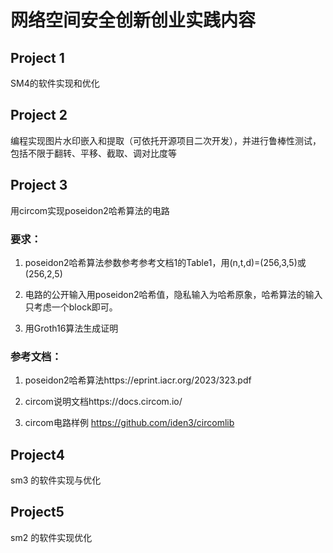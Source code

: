 # 网络空间安全创新创业实践内容

## Project 1

SM4的软件实现和优化 

## Project 2

编程实现图片水印嵌入和提取（可依托开源项目二次开发），并进行鲁棒性测试，包括不限于翻转、平移、截取、调对比度等

## Project 3

用circom实现poseidon2哈希算法的电路

### 要求： 

1. poseidon2哈希算法参数参考参考文档1的Table1，用(n,t,d)=(256,3,5)或(256,2,5)

2. 电路的公开输入用poseidon2哈希值，隐私输入为哈希原象，哈希算法的输入只考虑一个block即可。

3. 用Groth16算法生成证明

### 参考文档：

1. poseidon2哈希算法https://eprint.iacr.org/2023/323.pdf

2. circom说明文档https://docs.circom.io/

3. circom电路样例 https://github.com/iden3/circomlib

## Project4

sm3 的软件实现与优化 

## Project5

sm2 的软件实现优化


